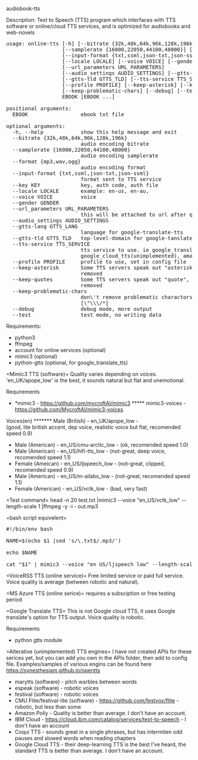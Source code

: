 audiobook-tts

Description:
   Text to Speech (TTS) program which interfaces with TTS software or online/cloud TTS services, and is optimized for audiobooks and web-novels

<pre>
usage: online-tts [-h] [--bitrate {32k,48k,64k,96k,128k,196k}]
                  [--samplerate {16000,22050,44100,48000}] [--format {mp3,wav,ogg}]
                  [--input-format {txt,ssml,json-txt,json-ssml}] [--key KEY]
                  [--locale LOCALE] [--voice VOICE] [--gender GENDER]
                  [--url_parameters URL_PARAMETERS]
                  [--audio_settings AUDIO_SETTINGS] [--gtts-lang GTTS_LANG]
                  [--gtts-tld GTTS_TLD] [--tts-service TTS_SERVICE]
                  [--profile PROFILE] [--keep-asterisk] [--keep-quotes]
                  [--keep-problematic-chars] [--debug] [--test]
                  EBOOK [EBOOK ...]

positional arguments:
  EBOOK                 ebook txt file

optional arguments:
  -h, --help            show this help message and exit
  --bitrate {32k,48k,64k,96k,128k,196k}
                        audio encoding bitrate
  --samplerate {16000,22050,44100,48000}
                        audio encoding samplerate
  --format {mp3,wav,ogg}
                        audio encoding format
  --input-format {txt,ssml,json-txt,json-ssml}
                        format sent to TTS service
  --key KEY             key, auth code, auth file
  --locale LOCALE       example: en-us, en-au,
  --voice VOICE         voice
  --gender GENDER
  --url_parameters URL_PARAMETERS
                        this will be attached to url after question mark
  --audio_settings AUDIO_SETTINGS
  --gtts-lang GTTS_LANG
                        language for google-translate-tts
  --gtts-tld GTTS_TLD   top-level-domain for google-tanslate-tts accents
  --tts-service TTS_SERVICE
                        tts service to use. ie google_translate_tts, voicerss,
                        google_cloud_tts(unimplemented), amazone_polly(unimplemented
  --profile PROFILE     profile to use, set in config file
  --keep-asterisk       Some TTS servers speak out "asterisk", by default they are
                        removed
  --keep-quotes         Some TTS servers speak out "quote", by default they are
                        removed
  --keep-problematic-chars
                        don\'t remove problematic charactors, that are often spoken
                        [\"\\\/*]
  --debug               debug mode, more output
  --test                test mode, no writing data
</pre>

Requirements:
* python3
* ffmpeg
* account for online services (optional)
* mimic3 (optional)
* python-gtts (optional, for google_translate_tts)


=Mimic3 TTS (software)=
Quality varies depending on voices. 'en_UK/apope_low' is the best, it sounds natural but flat and unemotional.

Requirements
* *mimic3 - https://github.com/mycroftAI/mimic3
***** mimic3-voices - https://github.com/MycroftAI/mimic3-voices

Voices(en)
******* Male (British)     - en_UK/apope_low -       
      (good, lite british accent, dep voice, realistic voice but flat, recomended speed 0.9)
* Male (American)    - en_US/cmu-arctic_low -  (ok, recomended speed 1.0)
* Male (American)    - en_US/hifi-tts_low -    (not-great, deep voice, recomended speed 1.1)
* Female (Ameican)   - en_US/ljspeech_low -    (not-great, clipped, recomended speed 0.9)
* Male (American)    - en_US/m-ailabs_low -    (not-great, recomended speed 1.1)
* Female (American)  - en_US/vctk_low -        (bad, very fast)


=Test command=
head -n 20 test.txt |mimic3 --voice "en_US/vctk_low"  --length-scale 1  |ffmpeg -y -i - out.mp3


=bash script equivelent=

<pre>
#!/bin/env bash

NAME=$(echo $1 |sed 's/\.txt$/.mp3/')

echo $NAME

cat "$1" | mimic3 --voice "en_US/ljspeech_low" --length-scale 0.9 | ffmpeg -y -i - "$NAME"
</pre>


=VoiceRSS TTS (online service)=
Free limited service or paid full service.  Voice quality is average (between robotic and natural).


=MS Azure TTS (online serice)=
requires a subsciption or free testing period



=Google Translate TTS=
This is not Google cloud TTS, it uses Google translate's option for TTS output. Voice quality is robotic.

Requirements
* python gtts module


=Alterative (unimplemented) TTS engines=
I have not created APIs for these serices yet, but you can add you own in the APIs folder, then add to config file. Examples/samples of various engins can be found here https://synesthesiam.github.io/opentts

* marytts (software) - pitch warbles between words
* espeak (software) - robotic voices
* festival (software) - robotic voices
* CMU Flite/festival-lite (software) - https://github.com/festvox/flite - robotic, but less than some
* Amazon Polly - Quality is better than average.  I don't have an account.
* IBM Cloud -  https://cloud.ibm.com/catalog/services/text-to-speech - I don't have an account
* Coqui TTS - sounds great in a single phrases, but has intermiten odd pauses and slowed words when reading chapters
* Google Cloud TTS - their deep-learning TTS is the best I've heard, the standard TTS is better than average.  I don't have an account.


